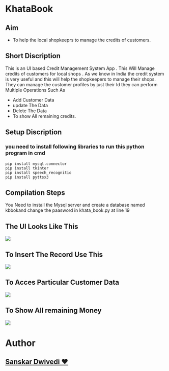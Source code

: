 # KhataBook 

## Aim
* To help the local shopkeeprs to manage the credits of customers.


## Short Discription
This is an UI based Credit Management System App . This Will Manage credits of customers for local shops . As we know in India the credit system is very useful and this will help the shopkeepers to manage their shops. They can manage the customer profiles by just their Id they can perform Multiple Operations Such As

* Add Customer Data
* update The Data
* Delete The Data
* To show All remaining credits.

## Setup Discription 
### you need to install following libraries to run this python program in cmd
```
pip install mysql.connector
pip install tkinter
pip install speech_recognitio
pip install pyttsx3

```
## Compilation Steps
You Need to install the Mysql server and create a database named kbbokand change the paasword in khata_book.py at line 19 

## The UI Looks Like This 
<img src="https://github.com/Knighthawk-Leo/Awesome_Python_Scripts/blob/Knighthawk-Leo-patch-1/GUIScripts/Khata%20Book%20Management%20System/Images/khata.jpg">

## To Insert The Record Use This 
<img src="https://github.com/Knighthawk-Leo/Awesome_Python_Scripts/blob/Knighthawk-Leo-patch-1/GUIScripts/Khata%20Book%20Management%20System/Images/KhataAdding.jpg">

## To Acces Particular Customer Data
<img src="https://github.com/Knighthawk-Leo/Awesome_Python_Scripts/blob/Knighthawk-Leo-patch-1/GUIScripts/Khata%20Book%20Management%20System/Images/Showcust.jpg">

## To Show All remaining Money
<img src="https://github.com/Knighthawk-Leo/Awesome_Python_Scripts/blob/Knighthawk-Leo-patch-1/GUIScripts/Khata%20Book%20Management%20System/Images/showall.jpg">



# Author 
## <a href="https://github.com/Knighthawk-Leo">Sanskar Dwivedi ❤️ </a> 
